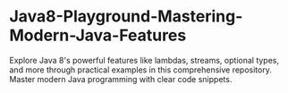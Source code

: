 # Java8-Playground-Mastering-Modern-Java-Features
Explore Java 8's powerful features like lambdas, streams, optional types, and more through practical examples in this comprehensive repository. Master modern Java programming with clear code snippets.
